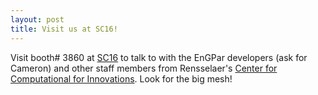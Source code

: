 ```yaml
---
layout: post
title: Visit us at SC16!
---
```


Visit booth# 3860 at [SC16](http://sc16.supercomputing.org/) to talk to with the EnGPar developers (ask for Cameron) and other staff members from Rensselaer's [Center for Computational for Innovations](http://cci.rpi.edu/).  Look for the big mesh!
